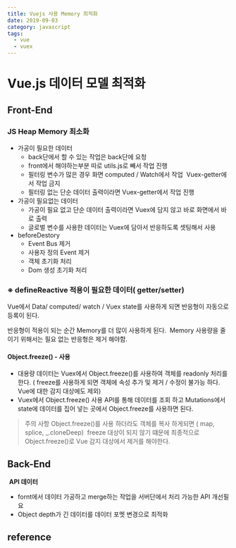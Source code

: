 ```yaml
---
title: Vuejs 사용 Memory 최적화
date: 2019-09-03
category: javascript
tags:
  - vue
  - vuex
---
```


# Vue.js 데이터 모델 최적화
## Front-End

### JS Heap Memory 최소화
- 가공이 필요한 데이터
  - back단에서 할 수 있는 작업은 back단에 요청 
  - front에서 해야하는부분 따로 utils.js로 빼서 작업 진행
  - 필터링 변수가 많은 경우 화면 computed / Watch에서 작업  Vuex-getter에서 작업 금지
  - 필터링 없는 단순 데이터 출력이라면 Vuex-getter에서 작업 진행
- 가공이 필요없는 데이터
  - 가공이 필요 없고 단순 데이터 출력이라면 Vuex에 담지 않고 바로 화면에서 바로 출력
  - 글로벌 변수를 사용한 데이터는 Vuex에 담아서 반응하도록 셋팅해서 사용
- beforeDestory
  - Event Bus 제거
  - 사용자 정의 Event 제거
  - 객체 초기화 처리
  - Dom 생성 초기화 처리




### ※ defineReactive 적용이 필요한 데이터( getter/setter)
Vue에서 Data/ computed/ watch / Vuex state를 사용하게 되면 반응형이 자동으로 등록이 된다. 

반응형이 적용이 되는 순간 Memory를 더 많이 사용하게 된다.  Memory 사용량을 줄이기 위해서는 필요 없는 반응형은 제거 해야함.



#### Object.freeze() - 사용
- 대용량 데이터는 Vuex에서 Object.freeze()를 사용하여 객체를 readonly 처리를 한다. ( freeze를 사용하게 되면 객체에 속성 추가 및 제거 / 수정이 불가능 하다.  Vue에 대한 감지 대상에도 제외)
- Vuex에서 Object.freeze() 사용 API를 통해 데이터를 조회 하고 Mutations에서 state에 데이터를 집어 넣는 곳에서 Object.freeze를 사용하면 된다.
> 주의 사항 Object.freeze()를 사용 하더라도 객체를 복사 하게되면 ( map, splice, _.cloneDeep)  freeze 대상이 되지 않기 떄문에 최종적으로 Object.freeze()로 Vue 감지 대상에서 제거를 해야한다.

## Back-End
 <b>API 데이터</b>
- fornt에서 데이터 가공하고 merge하는 작업을 서버단에서 처리 가능한 API 개선필요
- Object depth가 긴 데이터를 데이터 포멧 변경으로 최적화



## reference


